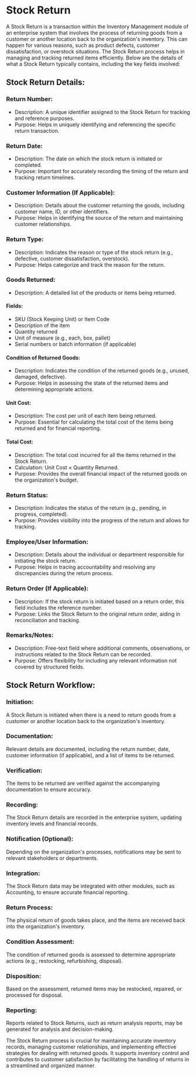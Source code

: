 # Stock Return

A Stock Return is a transaction within the Inventory Management module of an enterprise system that involves the process of returning goods from a customer or another location back to the organization's inventory. This can happen for various reasons, such as product defects, customer dissatisfaction, or overstock situations. The Stock Return process helps in managing and tracking returned items efficiently. Below are the details of what a Stock Return typically contains, including the key fields involved:

## Stock Return Details:

### Return Number:

* Description: A unique identifier assigned to the Stock Return for tracking and reference purposes.
* Purpose: Helps in uniquely identifying and referencing the specific return transaction.

### Return Date:

* Description: The date on which the stock return is initiated or completed.
* Purpose: Important for accurately recording the timing of the return and tracking return timelines.

### Customer Information (If Applicable):

* Description: Details about the customer returning the goods, including customer name, ID, or other identifiers.
* Purpose: Helps in identifying the source of the return and maintaining customer relationships.

### Return Type:

* Description: Indicates the reason or type of the stock return (e.g., defective, customer dissatisfaction, overstock).
* Purpose: Helps categorize and track the reason for the return.

### Goods Returned:

* Description: A detailed list of the products or items being returned.

#### Fields:

* SKU (Stock Keeping Unit) or Item Code
* Description of the item
* Quantity returned
* Unit of measure (e.g., each, box, pallet)
* Serial numbers or batch information (if applicable)

#### Condition of Returned Goods:

* Description: Indicates the condition of the returned goods (e.g., unused, damaged, defective).
* Purpose: Helps in assessing the state of the returned items and determining appropriate actions.

#### Unit Cost:

* Description: The cost per unit of each item being returned.
* Purpose: Essential for calculating the total cost of the items being returned and for financial reporting.

#### Total Cost:

* Description: The total cost incurred for all the items returned in the Stock Return.
* Calculation: Unit Cost × Quantity Returned.
* Purpose: Provides the overall financial impact of the returned goods on the organization's budget.

### Return Status:

* Description: Indicates the status of the return (e.g., pending, in progress, completed).
* Purpose: Provides visibility into the progress of the return and allows for tracking.

### Employee/User Information:

* Description: Details about the individual or department responsible for initiating the stock return.
* Purpose: Helps in tracing accountability and resolving any discrepancies during the return process.

### Return Order (If Applicable):

* Description: If the stock return is initiated based on a return order, this field includes the reference number.
* Purpose: Links the Stock Return to the original return order, aiding in reconciliation and tracking.

### Remarks/Notes:

* Description: Free-text field where additional comments, observations, or instructions related to the Stock Return can be recorded.
* Purpose: Offers flexibility for including any relevant information not covered by structured fields.

## Stock Return Workflow:

### Initiation:

A Stock Return is initiated when there is a need to return goods from a customer or another location back to the organization's inventory.

### Documentation:

Relevant details are documented, including the return number, date, customer information (if applicable), and a list of items to be returned.

### Verification:

The items to be returned are verified against the accompanying documentation to ensure accuracy.

### Recording:

The Stock Return details are recorded in the enterprise system, updating inventory levels and financial records.

### Notification (Optional):

Depending on the organization's processes, notifications may be sent to relevant stakeholders or departments.

### Integration:

The Stock Return data may be integrated with other modules, such as Accounting, to ensure accurate financial reporting.

### Return Process:

The physical return of goods takes place, and the items are received back into the organization's inventory.

### Condition Assessment:

The condition of returned goods is assessed to determine appropriate actions (e.g., restocking, refurbishing, disposal).

### Disposition:

Based on the assessment, returned items may be restocked, repaired, or processed for disposal.

### Reporting:

Reports related to Stock Returns, such as return analysis reports, may be generated for analysis and decision-making.

The Stock Return process is crucial for maintaining accurate inventory records, managing customer relationships, and implementing effective strategies for dealing with returned goods. It supports inventory control and contributes to customer satisfaction by facilitating the handling of returns in a streamlined and organized manner.